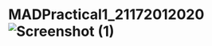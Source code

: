 # MADPractical1_21172012020![Screenshot (1)](https://user-images.githubusercontent.com/110801548/183340895-be06e040-3090-4bbe-b2a4-65eaddd81b6b.png)
